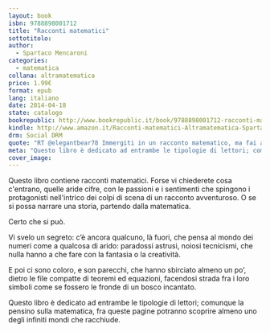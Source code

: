 ```yaml
---
layout: book
isbn: 9788898001712
title: "Racconti matematici"
sottotitolo:
author:
  - Spartaco Mencaroni
categories:
  - matematica
collana: altramatematica
price: 1.99€
format: epub
lang: italiano
date: 2014-04-18
state: catalogo
bookrepublic: http://www.bookrepublic.it/book/9788898001712-racconti-matematici/
kindle: http://www.amazon.it/Racconti-matematici-Altramatematica-Spartaco-Mencaroni-ebook/dp/B00JS40DQU/
drm: Social DRM
quote: "RT @elegantbear78 Immergiti in un racconto matematico, ma fai attenzione: potresti non trovare più l'uscita."
meta: "Questo libro è dedicato ad entrambe le tipologie di lettori; comunque la pensino sulla matematica, fra queste pagine potranno scoprire almeno uno degli infiniti mondi che racchiude."
cover_image:
---
```

Questo libro contiene racconti matematici.
Forse vi chiederete cosa c'entrano, quelle aride cifre, con le passioni e i sentimenti che spingono i protagonisti nell'intrico dei colpi di scena di un racconto avventuroso. O se si possa narrare una storia, partendo dalla matematica.

Certo che si può.

Vi svelo un segreto: c’è ancora qualcuno, là fuori, che pensa al mondo dei numeri come a qualcosa di arido: paradossi astrusi, noiosi tecnicismi, che nulla hanno a che fare con la fantasia o la creatività.

E poi ci sono coloro, e son parecchi, che hanno sbirciato almeno un po’, dietro le file compatte di teoremi ed equazioni, facendosi strada fra i loro simboli come se fossero le fronde di un bosco incantato.

Questo libro è dedicato ad entrambe le tipologie di lettori; comunque la pensino sulla matematica, fra queste pagine potranno scoprire almeno uno degli infiniti mondi che racchiude.
